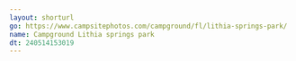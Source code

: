 ```yaml
---
layout: shorturl
go: https://www.campsitephotos.com/campground/fl/lithia-springs-park/
name: Campground Lithia springs park
dt: 240514153019
---
```

